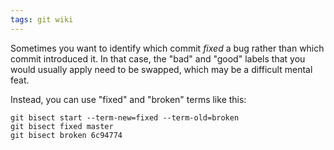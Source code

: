 ```yaml
---
tags: git wiki
---
```


Sometimes you want to identify which commit *fixed* a bug rather than which commit introduced it. In that case, the "bad" and "good" labels that you would usually apply need to be swapped, which may be a difficult mental feat.

Instead, you can use "fixed" and "broken" terms like this:

```
git bisect start --term-new=fixed --term-old=broken
git bisect fixed master
git bisect broken 6c94774
```
